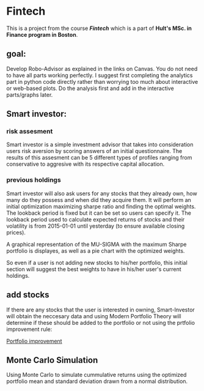 # Fintech

This is a project from the course ***Fintech*** which is a part of **Hult's MSc. in Finance program in Boston**.

## goal:
Develop Robo-Advisor as explained in the links on Canvas. You do not need to have all parts working perfectly. I suggest first completing the analytics part in python code directly rather than worrying too much about interactive or web-based plots. Do the analysis first and add in the interactive parts/graphs later. 

## Smart investor:
### risk assesment
Smart investor is a simple investment advisor that takes into consideration users risk aversion by scoring answers of an initial questionnaire. The results of this assesment can be 5 different types of profiles ranging from conservative to aggresive with its respective capital allocation.

### previous holdings
Smart investor will also ask users for any stocks that they already own, how many do they possess and when did they acquire them. It will perform an initial optimization maximizing sharpe ratio and finding the optimal weights. The lookback period is fixed but it can be set so users can specify it. The lookback period used to calculate expected returns of stocks and their volatility is from 2015-01-01 until yesterday (to ensure available closing prices).

A graphical representation of the MU-SIGMA with the maximum Sharpe portfolio is displayes, as well as a pie chart with the optimized weights.

So even if a user is not adding new stocks to his/her portfolio, this initial section will suggest the best weights to have in his/her user's current holdings.

## add stocks
If there are any stocks that the user is interested in owning, Smart-Investor will obtain the neccesary data and using Modern Portfolio Theory will determine if these should be added to the portfolio or not using the prtfolio improvement rule:

[Portfolio improvement](Port_improv_rule.png)

## Monte Carlo Simulation
Using Monte Carlo to simulate cummulative returns using the optimized portfolio mean and standard deviation drawn from a normal distribution.
